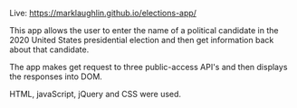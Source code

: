 Live:
https://marklaughlin.github.io/elections-app/

This app allows the user to enter the name of a political candidate in the 2020 United States presidential election and then get information back about that candidate.

The app makes get request to three public-access API's and then displays the responses into DOM.

HTML, javaScript, jQuery and CSS were used. 




